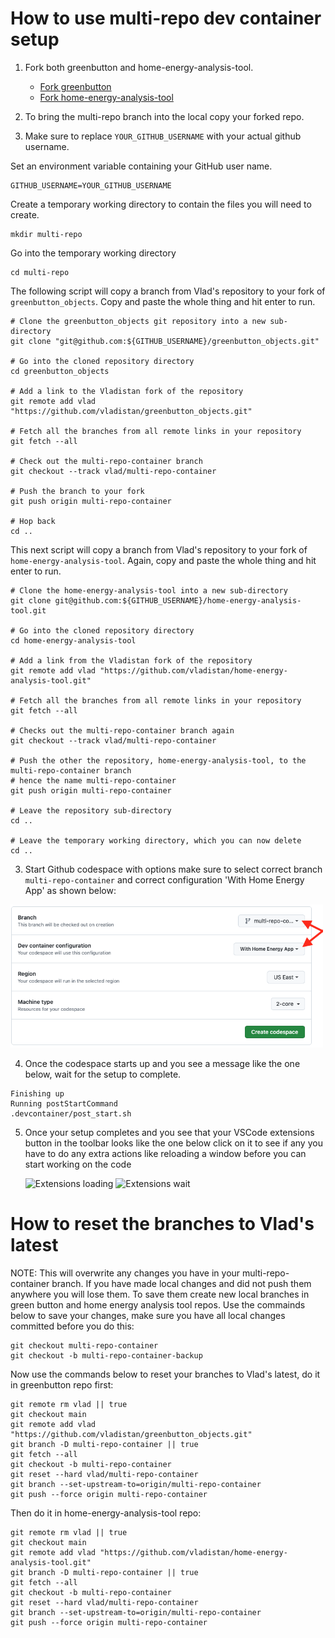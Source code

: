 # How to use multi-repo dev container setup

1. Fork both greenbutton and home-energy-analysis-tool.
   - [Fork greenbutton](https://github.com/codeforboston/greenbutton_objects/fork)
   - [Fork home-energy-analysis-tool](https://github.com/codeforboston/home-energy-analysis-tool/fork)


2. To bring the multi-repo branch into the local copy your forked repo.
3.  Make sure to replace `YOUR_GITHUB_USERNAME` with your actual github username.

Set an environment variable containing your GitHub user name.
```
GITHUB_USERNAME=YOUR_GITHUB_USERNAME
```
Create a temporary working directory to contain the files you will need to create.
```
mkdir multi-repo
```
Go into the temporary working directory
```
cd multi-repo
```

The following script will copy a branch from Vlad's repository to your fork of `greenbutton_objects`.  Copy and paste the whole thing and hit enter to run.
```
# Clone the greenbutton_objects git repository into a new sub-directory
git clone "git@github.com:${GITHUB_USERNAME}/greenbutton_objects.git"

# Go into the cloned repository directory
cd greenbutton_objects

# Add a link to the Vladistan fork of the repository
git remote add vlad "https://github.com/vladistan/greenbutton_objects.git"

# Fetch all the branches from all remote links in your repository
git fetch --all

# Check out the multi-repo-container branch
git checkout --track vlad/multi-repo-container

# Push the branch to your fork
git push origin multi-repo-container

# Hop back
cd ..
```
This next script will copy a branch from Vlad's repository to your fork of `home-energy-analysis-tool`.  Again, copy and paste the whole thing and hit enter to run.
```
# Clone the home-energy-analysis-tool into a new sub-directory
git clone git@github.com:${GITHUB_USERNAME}/home-energy-analysis-tool.git

# Go into the cloned repository directory
cd home-energy-analysis-tool

# Add a link from the Vladistan fork of the repository
git remote add vlad "https://github.com/vladistan/home-energy-analysis-tool.git"

# Fetch all the branches from all remote links in your repository
git fetch --all

# Checks out the multi-repo-container branch again
git checkout --track vlad/multi-repo-container

# Push the other the repository, home-energy-analysis-tool, to the multi-repo-container branch
# hence the name multi-repo-container
git push origin multi-repo-container

# Leave the repository sub-directory
cd ..

# Leave the temporary working directory, which you can now delete
cd ..
```

3. Start Github codespace with options make sure to select correct branch `multi-repo-container` and correct configuration 'With Home Energy App' as shown below:

<img src="images/codespace-multi-repo.png" width="500px" />

4. Once the codespace starts up and you see a message like the one below, wait for the setup to complete.

```
Finishing up
Running postStartCommand
.devcontainer/post_start.sh
```

5. Once your setup completes and you see that your VSCode extensions button in the toolbar looks like the one below click on it to see if any you have to do any extra actions like reloading a window before you can start working on the code

   ![Extensions loading](images/vscode_extension_attention_needed.png)
   ![Extensions wait](images/vscode_extension_wait.png)

# How to reset the branches to Vlad's latest

NOTE: This will overwrite any changes you have in your multi-repo-container branch. If you have made
local changes and did not push them anywhere you will lose them.  To save them create new local branches in green button and home energy analysis tool repos.
Use the commainds below to save your changes, make sure you have all local changes committed before you do this:

```
git checkout multi-repo-container
git checkout -b multi-repo-container-backup
```

Now use the commands below to reset your branches to Vlad's latest, do it in greenbutton repo first:

```
git remote rm vlad || true
git checkout main
git remote add vlad "https://github.com/vladistan/greenbutton_objects.git"
git branch -D multi-repo-container || true
git fetch --all
git checkout -b multi-repo-container
git reset --hard vlad/multi-repo-container
git branch --set-upstream-to=origin/multi-repo-container
git push --force origin multi-repo-container
```

Then do it in home-energy-analysis-tool repo:

```
git remote rm vlad || true
git checkout main
git remote add vlad "https://github.com/vladistan/home-energy-analysis-tool.git"
git branch -D multi-repo-container || true
git fetch --all
git checkout -b multi-repo-container
git reset --hard vlad/multi-repo-container
git branch --set-upstream-to=origin/multi-repo-container
git push --force origin multi-repo-container
```
